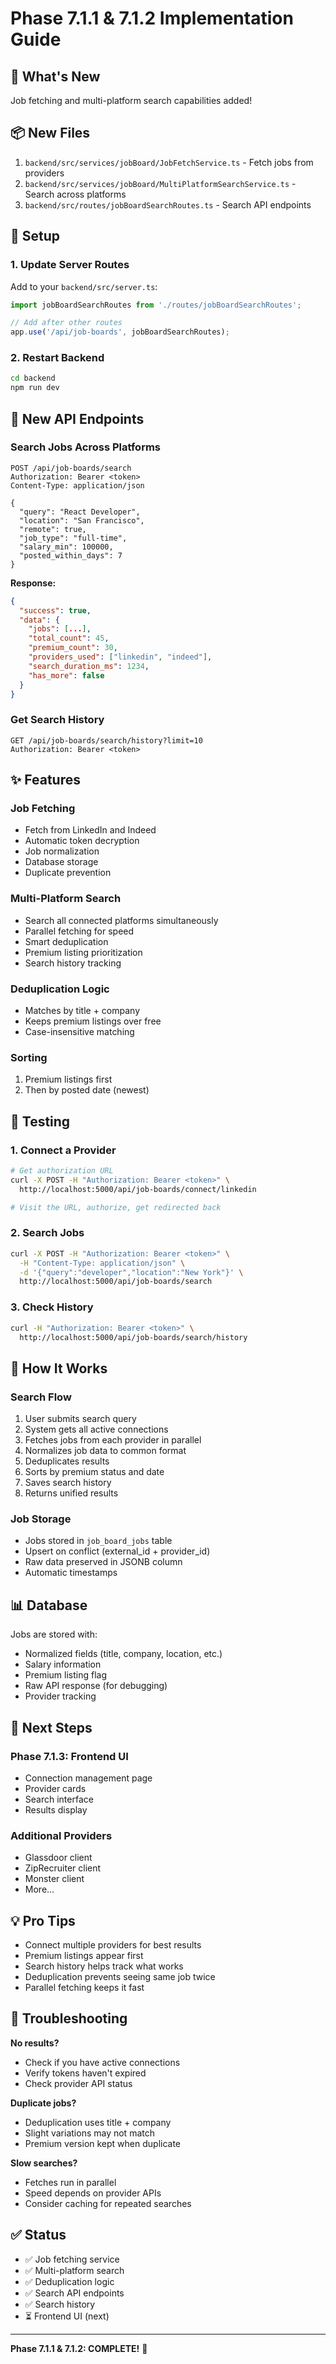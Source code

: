# Phase 7.1.1 & 7.1.2 Implementation Guide

## 🎉 What's New

Job fetching and multi-platform search capabilities added!

## 📦 New Files

1. `backend/src/services/jobBoard/JobFetchService.ts` - Fetch jobs from providers
2. `backend/src/services/jobBoard/MultiPlatformSearchService.ts` - Search across platforms
3. `backend/src/routes/jobBoardSearchRoutes.ts` - Search API endpoints

## 🚀 Setup

### 1. Update Server Routes

Add to your `backend/src/server.ts`:

```typescript
import jobBoardSearchRoutes from './routes/jobBoardSearchRoutes';

// Add after other routes
app.use('/api/job-boards', jobBoardSearchRoutes);
```

### 2. Restart Backend

```bash
cd backend
npm run dev
```

## 📡 New API Endpoints

### Search Jobs Across Platforms

```http
POST /api/job-boards/search
Authorization: Bearer <token>
Content-Type: application/json

{
  "query": "React Developer",
  "location": "San Francisco",
  "remote": true,
  "job_type": "full-time",
  "salary_min": 100000,
  "posted_within_days": 7
}
```

**Response:**
```json
{
  "success": true,
  "data": {
    "jobs": [...],
    "total_count": 45,
    "premium_count": 30,
    "providers_used": ["linkedin", "indeed"],
    "search_duration_ms": 1234,
    "has_more": false
  }
}
```

### Get Search History

```http
GET /api/job-boards/search/history?limit=10
Authorization: Bearer <token>
```

## ✨ Features

### Job Fetching
- Fetch from LinkedIn and Indeed
- Automatic token decryption
- Job normalization
- Database storage
- Duplicate prevention

### Multi-Platform Search
- Search all connected platforms simultaneously
- Parallel fetching for speed
- Smart deduplication
- Premium listing prioritization
- Search history tracking

### Deduplication Logic
- Matches by title + company
- Keeps premium listings over free
- Case-insensitive matching

### Sorting
1. Premium listings first
2. Then by posted date (newest)

## 🧪 Testing

### 1. Connect a Provider

```bash
# Get authorization URL
curl -X POST -H "Authorization: Bearer <token>" \
  http://localhost:5000/api/job-boards/connect/linkedin

# Visit the URL, authorize, get redirected back
```

### 2. Search Jobs

```bash
curl -X POST -H "Authorization: Bearer <token>" \
  -H "Content-Type: application/json" \
  -d '{"query":"developer","location":"New York"}' \
  http://localhost:5000/api/job-boards/search
```

### 3. Check History

```bash
curl -H "Authorization: Bearer <token>" \
  http://localhost:5000/api/job-boards/search/history
```

## 🔧 How It Works

### Search Flow

1. User submits search query
2. System gets all active connections
3. Fetches jobs from each provider in parallel
4. Normalizes job data to common format
5. Deduplicates results
6. Sorts by premium status and date
7. Saves search history
8. Returns unified results

### Job Storage

- Jobs stored in `job_board_jobs` table
- Upsert on conflict (external_id + provider_id)
- Raw data preserved in JSONB column
- Automatic timestamps

## 📊 Database

Jobs are stored with:
- Normalized fields (title, company, location, etc.)
- Salary information
- Premium listing flag
- Raw API response (for debugging)
- Provider tracking

## 🎯 Next Steps

### Phase 7.1.3: Frontend UI
- Connection management page
- Provider cards
- Search interface
- Results display

### Additional Providers
- Glassdoor client
- ZipRecruiter client
- Monster client
- More...

## 💡 Pro Tips

- Connect multiple providers for best results
- Premium listings appear first
- Search history helps track what works
- Deduplication prevents seeing same job twice
- Parallel fetching keeps it fast

## 🐛 Troubleshooting

**No results?**
- Check if you have active connections
- Verify tokens haven't expired
- Check provider API status

**Duplicate jobs?**
- Deduplication uses title + company
- Slight variations may not match
- Premium version kept when duplicate

**Slow searches?**
- Fetches run in parallel
- Speed depends on provider APIs
- Consider caching for repeated searches

## ✅ Status

- ✅ Job fetching service
- ✅ Multi-platform search
- ✅ Deduplication logic
- ✅ Search API endpoints
- ✅ Search history
- ⏳ Frontend UI (next)

---

**Phase 7.1.1 & 7.1.2: COMPLETE!** 🎉

